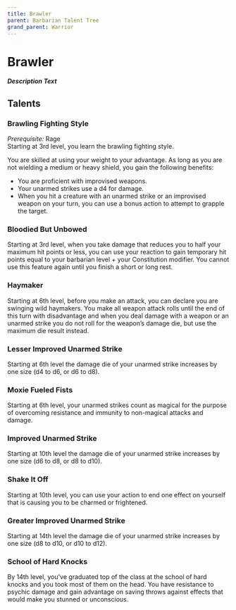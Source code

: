 ```yaml
---
title: Brawler
parent: Barbarian Talent Tree
grand_parent: Warrior
---
```


# Brawler
***Description Text***

## Talents

### Brawling Fighting Style
*Prerequisite:* Rage<br>
Starting at 3rd level, you learn the brawling fighting style.

You are skilled at using your weight to your advantage. As long as you are not wielding a medium or heavy shield, you gain the following benefits:

- You are proficient with improvised weapons.
- Your unarmed strikes use a d4 for damage.
- When you hit a creature with an unarmed strike or an improvised weapon on your turn, you can use a bonus action to attempt to grapple the target.

### Bloodied But Unbowed
Starting at 3rd level, when you take damage that reduces you to half your maximum hit points or less, you can use your reaction to gain temporary hit points equal to your barbarian level + your Constitution modifier. You cannot use this feature again until you finish a short or long rest.

### Haymaker
Starting at 6th level, before you make an attack, you can declare you are swinging wild haymakers. You make all weapon attack rolls until the end of this turn with disadvantage and when you deal damage with a weapon or an unarmed strike you do not roll for the weapon’s damage die, but use the maximum die result instead.

### Lesser Improved Unarmed Strike
Starting at 6th level the damage die of your unarmed strike increases by one size (d4 to d6, or d6 to d8).

### Moxie Fueled Fists
Starting at 6th level, your unarmed strikes count as magical for the purpose of overcoming resistance and immunity to non-magical attacks and damage.

### Improved Unarmed Strike
Starting at 10th level the damage die of your unarmed strike increases by one size (d6 to d8, or d8 to d10).

### Shake It Off
Starting at 10th level, you can use your action to end one effect on yourself that is causing you to be charmed or frightened.

### Greater Improved Unarmed Strike
Starting at 14th level the damage die of your unarmed strike increases by one size (d8 to d10, or d10 to d12).

### School of Hard Knocks
By 14th level, you've graduated top of the class at the school of hard knocks and you took most of them on the head. You have resistance to psychic damage and gain advantage on saving throws against effects that would make you stunned or unconscious.
